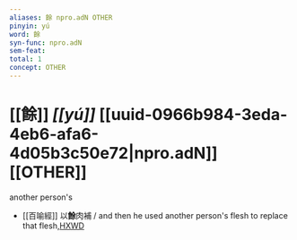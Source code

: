 ```yaml
---
aliases: 餘 npro.adN OTHER
pinyin: yú
word: 餘
syn-func: npro.adN
sem-feat: 
total: 1
concept: OTHER 
---
```

# [[餘]] *[[yú]]*  [[uuid-0966b984-3eda-4eb6-afa6-4d05b3c50e72|npro.adN]] [[OTHER]]
another person's
 - [[百喻經]] 以**餘**肉補 / and then he used another person's flesh to replace that flesh,[HXWD](https://hxwd.org/textview.html?location=KR6b0066_T_001-0546a.11)
